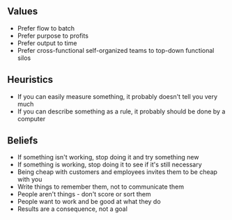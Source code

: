 ## Values

* Prefer flow to batch 
* Prefer purpose to profits
* Prefer output to time
* Prefer cross-functional self-organized teams to top-down functional silos

## Heuristics

* If you can easily measure something, it probably doesn't tell you very much
* If you can describe something as a rule, it probably should be done by a computer

## Beliefs

* If something isn't working, stop doing it and try something new
* If something is working, stop doing it to see if it's still necessary
* Being cheap with customers and employees invites them to be cheap with you
* Write things to remember them, not to communicate them
* People aren't things - don't score or sort them
* People want to work and be good at what they do
* Results are a consequence, not a goal
